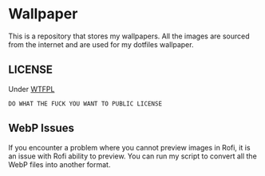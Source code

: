 # Wallpaper

This is a repository that stores my wallpapers. All the images are sourced from the internet and are used for my dotfiles wallpaper.

## LICENSE

Under [WTFPL](https://www.wtfpl.net/about/)

```plaintext
DO WHAT THE FUCK YOU WANT TO PUBLIC LICENSE
```

## WebP Issues

If you encounter a problem where you cannot preview images in Rofi, it is an issue with Rofi ability to preview. You can run my script to convert all the WebP files into another format.